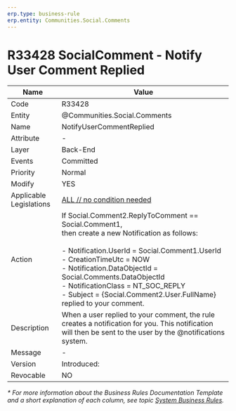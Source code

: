 ```yaml
---
erp.type: business-rule
erp.entity: Communities.Social.Comments
---
```


# R33428 SocialComment - Notify User Comment Replied

| Name | Value |
| ---- | ----- |
| Code | R33428 |
| Entity | @Communities.Social.Comments |
| Name | NotifyUserCommentReplied |
| Attribute | - |
| Layer | Back-End |
| Events | Committed |
| Priority | Normal |
| Modify | YES |
| Applicable Legislations | [ALL // no condition needed](xref:applicable-legislations) |
| Action | If Social.Comment2.ReplyToComment == Social.Comment1, <br> then create a new Notification as follows: <br><br> - Notification.UserId = Social.Comment1.UserId <br> - CreationTimeUtc =  NOW <br> - Notification.DataObjectId = Social.Comments.DataObjectId <br> - NotificationClass = NT_SOC_REPLY <br> - Subject = {Social.Comment2.User.FullName} replied to your comment.|
| Description| When a user replied to your comment, the rule creates a notification for you. This notification will then be sent to the user by the @notifications system.|  
| Message | - |
| Version | Introduced:  |
| Revocable | NO |

*\* For more information about the Business Rules Documentation Template and a short explanation of each column, see
topic [System Business Rules](../templates/template-description-system-business-rules.md).*
